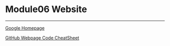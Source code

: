 <!doctype html>

<html lang="en">
<head>
  <meta charset="utf-8">

  <title>Intro to Programming - Python</title>
  <meta name="description" content="Intro to Programming - Python">
  <meta name="author" content="SitePoint">

  <link rel="stylesheet" href="css/styles.css?v=1.0">

</head>

<body>

  
</body>
</html>

  # Module06 Website
  ---

  [Google Homepage](https://www.google.com "Google's Homepage")

  [GitHub Webpage Code CheatSheet](https://github.com/adam-p/markdown-here/wiki/Markdown-Cheatsheet)
